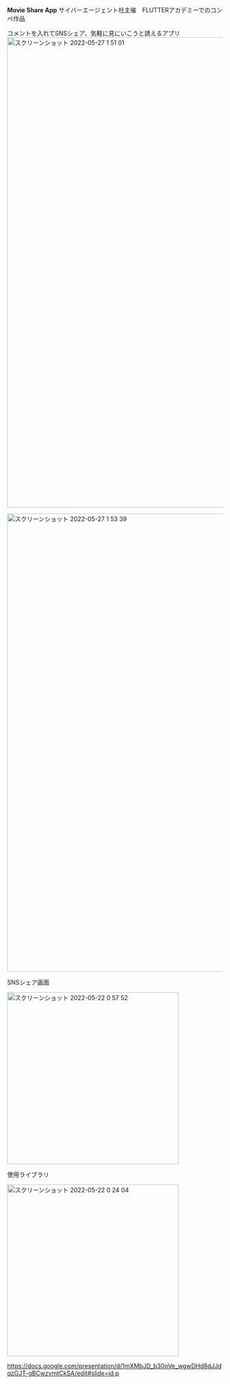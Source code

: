 **Movie Share App**
サイバーエージェント社主催　FLUTTERアカデミーでのコンペ作品

コメントを入れてSNSシェア、気軽に見にいこうと誘えるアプリ
<img width="1096" alt="スクリーンショット 2022-05-27 1 51 01" src="https://user-images.githubusercontent.com/51296886/170536099-a6c23fdf-a0d3-4771-ac4f-aef529db49b8.png">

<img width="1068" alt="スクリーンショット 2022-05-27 1 53 39" src="https://user-images.githubusercontent.com/51296886/170536530-721463d8-2b8f-4130-822e-c6efa2f39542.png">

SNSシェア画面

<img width="400" alt="スクリーンショット 2022-05-22 0 57 52" src="https://user-images.githubusercontent.com/51296886/170535022-b0609b35-74e8-4854-ab54-7a4c6576d6ba.png">

使用ライブラリ

<img width="400" alt="スクリーンショット 2022-05-22 0 24 04" src="https://user-images.githubusercontent.com/51296886/170535085-d192fb90-e032-4dba-8f29-f25b9b45581a.png">






https://docs.google.com/presentation/d/1mXMbJD_b30oVe_wgwDHd8dJJdqzGJT-gBCwzvmtCkSA/edit#slide=id.p
